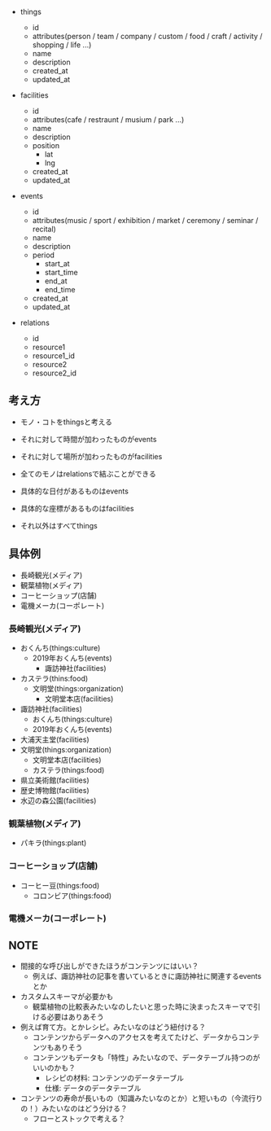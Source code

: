 - things
  - id
  - attributes(person / team / company / custom / food / craft / activity / shopping / life ...)
  - name
  - description
  - created_at
  - updated_at

- facilities
  - id
  - attributes(cafe / restraunt / musium / park ...)
  - name
  - description
  - position
    - lat
    - lng
  - created_at
  - updated_at

- events
  - id
  - attributes(music / sport / exhibition / market / ceremony / seminar / recital)
  - name
  - description
  - period
    - start_at
    - start_time
    - end_at
    - end_time
  - created_at
  - updated_at

- relations
  - id
  - resource1
  - resource1_id
  - resource2
  - resource2_id

## 考え方

- モノ・コトをthingsと考える
- それに対して時間が加わったものがevents
- それに対して場所が加わったものがfacilities
- 全てのモノはrelationsで結ぶことができる

- 具体的な日付があるものはevents
- 具体的な座標があるものはfacilities
- それ以外はすべてthings

## 具体例

- 長崎観光(メディア)
- 観葉植物(メディア)
- コーヒーショップ(店舗)
- 電機メーカ(コーポレート)

### 長崎観光(メディア)

- おくんち(things:culture)
  - 2019年おくんち(events)
    - 諏訪神社(facilities)
- カステラ(thins:food)
  - 文明堂(things:organization)
    - 文明堂本店(facilities)
- 諏訪神社(facilities)
  - おくんち(things:culture)
  - 2019年おくんち(events)
- 大浦天主堂(facilities)
- 文明堂(things:organization)
  - 文明堂本店(facilities)
  - カステラ(things:food)
- 県立美術館(facilities)
- 歴史博物館(facilities)
- 水辺の森公園(facilities)

### 観葉植物(メディア)

- パキラ(things:plant)

### コーヒーショップ(店舗)

- コーヒー豆(things:food)
  - コロンビア(things:food)

### 電機メーカ(コーポレート)

## NOTE

- 間接的な呼び出しができたほうがコンテンツにはいい？
  - 例えば、諏訪神社の記事を書いているときに諏訪神社に関連するeventsとか
- カスタムスキーマが必要かも
  - 観葉植物の比較表みたいなのしたいと思った時に決まったスキーマで引ける必要はありあそう
- 例えば育て方。とかレシピ。みたいなのはどう紐付ける？
  - コンテンツからデータへのアクセスを考えてたけど、データからコンテンツもありそう
  - コンテンツもデータも「特性」みたいなので、データテーブル持つのがいいのかも？
    - レシピの材料: コンテンツのデータテーブル
    - 仕様: データのデータテーブル
- コンテンツの寿命が長いもの（知識みたいなのとか）と短いもの（今流行りの！）みたいなのはどう分ける？
  - フローとストックで考える？
